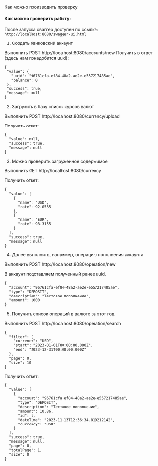 Как можно производить проверку


#### Как можно проверить работу:

После запуска сваггер доступен по ссылке:
`http://localhost:8080/swagger-ui.html`

1. Создать банковский аккаунт

Выполнить POST http://localhost:8080/accounts/new
Получить в ответ (здесь нам понадобится uuid):

```
{
 "value": {
   "uuid": "96761cfa-ef84-48a2-ae2e-e557217485ae",
   "balance": 0
 },
 "success": true,
 "message": null
}
```

2. Загрузить в базу список курсов валют

Выполнить POST http://localhost:8080/currency/upload

Получить ответ:
```
{
  "value": null,
  "success": true,
  "message": null
}
```
3. Можно проверить загруженное содержимое

Выполнить GET http://localhost:8080/currency

Получить ответ:
```
{
  "value": [
    {
      "name": "USD",
      "rate": 92.0535
    },
    {
      "name": "EUR",
      "rate": 98.3155
    }
  ],
  "success": true,
  "message": null
}
```

4. Далее выполнить, например, операцию пополнения аккаунта

Выполнить POST http://localhost:8080/operation/new

В аккаунт подставляем полученный ранее uuid.

```
{
  "account": "96761cfa-ef84-48a2-ae2e-e557217485ae",
  "type": "DEPOSIT",
  "description": "Тестовое пополнение",
  "amount": 1000
}
```

5. Получить список операций в валюте за этот год

Выполнить POST http://localhost:8080/operation/search

```
{
  "filter": {
    "currency": "USD",
    "start": "2023-01-01T00:00:00.000Z",
    "end": "2023-12-31T00:00:00.000Z"
  },
  "page": 0,
  "size": 10
}
```

Получить ответ:

```
{
  "value": [
    {
      "account": "96761cfa-ef84-48a2-ae2e-e557217485ae",
      "type": "DEPOSIT",
      "description": "Тестовое пополнение",
      "amount": 10.86,
      "id": 1,
      "dateTime": "2023-11-13T12:36:34.819212142",
      "currency": "USD"
    }
  ],
  "success": true,
  "message": null,
  "page": 0,
  "totalPage": 1,
  "size": 0
}
```
